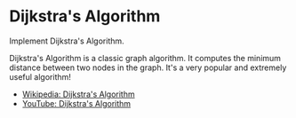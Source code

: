 # Dijkstra's Algorithm
Implement Dijkstra's Algorithm.

Dijkstra's Algorithm is a classic graph algorithm. It computes the minimum
distance between two nodes in the graph. It's a very popular and extremely
useful algorithm!

* [Wikipedia: Dijkstra's Algorithm](https://en.wikipedia.org/wiki/Dijkstra%27s_algorithm)
* [YouTube: Dijkstra's Algorithm](https://www.youtube.com/watch?v=gdmfOwyQlcI)
